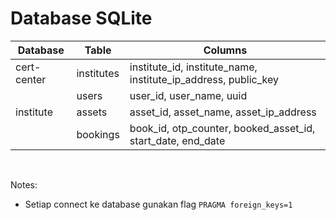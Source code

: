 # Database SQLite

|Database|Table|Columns|
|-------|-------|-------|
|cert-center|institutes|institute_id, institute_name, institute_ip_address, public_key|
| |users|user_id, user_name, uuid|
|institute|assets|asset_id, asset_name, asset_ip_address|
| |bookings|book_id, otp_counter, booked_asset_id, start_date, end_date|
<br>

Notes:
* Setiap connect ke database gunakan flag ```PRAGMA foreign_keys=1```
